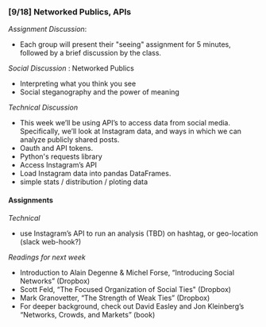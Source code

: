 ### [9/18] Networked Publics, APIs

_Assignment Discussion_: 
- Each group will present their "seeing" assignment for 5 minutes, followed by a brief discussion by the class.

_Social Discussion_ : Networked Publics
- Interpreting what you think you see
- Social steganography and the power of meaning

_Technical Discussion_
- This week we’ll be using API’s to access data from social media. Specifically, we’ll look at Instagram data, and ways in which we can analyze publicly shared posts.
- Oauth and API tokens.
- Python's requests library
- Access Instagram’s API
- Load Instagram data into pandas DataFrames.
- simple stats / distribution / ploting data

#### Assignments

_Technical_
- use Instagram’s API to run an analysis (TBD) on hashtag, or geo-location (slack web-hook?)

_Readings for next week_
- Introduction to Alain Degenne & Michel Forse, “Introducing Social Networks”  (Dropbox)
- Scott Feld, “The Focused Organization of Social Ties" (Dropbox)
- Mark Granovetter, “The Strength of Weak Ties” (Dropbox)
- For deeper background, check out David Easley and Jon Kleinberg’s “Networks, Crowds, and Markets” (book)
